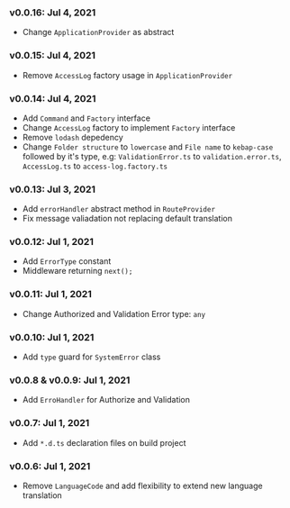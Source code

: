 ### v0.0.16: Jul 4, 2021
 * Change `ApplicationProvider` as abstract

### v0.0.15: Jul 4, 2021
 * Remove `AccessLog` factory usage in `ApplicationProvider`

### v0.0.14: Jul 4, 2021
 * Add `Command` and `Factory` interface
 * Change `AccessLog` factory to implement `Factory` interface
 * Remove `lodash` depedency
 * Change `Folder structure` to `lowercase` and `File name` to `kebap-case` followed by it's type, e.g: `ValidationError.ts` to `validation.error.ts`, `AccessLog.ts` to `access-log.factory.ts`

### v0.0.13: Jul 3, 2021
 * Add `errorHandler` abstract method in `RouteProvider`
 * Fix message valiadation not replacing default translation

### v0.0.12: Jul 1, 2021
 * Add `ErrorType` constant
 * Middleware returning `next();`

### v0.0.11: Jul 1, 2021
 * Change Authorized and Validation Error type: `any`

### v0.0.10: Jul 1, 2021
 * Add `type` guard for `SystemError` class

### v0.0.8 & v0.0.9: Jul 1, 2021
 * Add `ErroHandler` for Authorize and Validation

### v0.0.7: Jul 1, 2021
 * Add `*.d.ts` declaration files on build project
 
### v0.0.6: Jul 1, 2021
 * Remove `LanguageCode` and add flexibility to extend new language translation
 